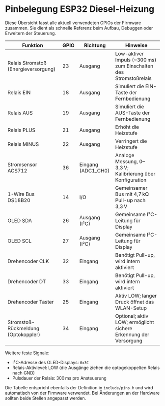 # Pinbelegung ESP32 Diesel-Heizung

Diese Übersicht fasst alle aktuell verwendeten GPIOs der Firmware zusammen. Sie dient als schnelle Referenz beim Aufbau, Debuggen oder Erweitern der Steuerung.

| Funktion | GPIO | Richtung | Hinweise |
| --- | --- | --- | --- |
| Relais Stromstoß (Energieversorgung) | 23 | Ausgang | Low-aktiver Impuls (~300 ms) zum Einschalten des Stromstoßrelais |
| Relais EIN | 18 | Ausgang | Simuliert die EIN-Taste der Fernbedienung |
| Relais AUS | 19 | Ausgang | Simuliert die AUS-Taste der Fernbedienung |
| Relais PLUS | 21 | Ausgang | Erhöht die Heizstufe |
| Relais MINUS | 22 | Ausgang | Verringert die Heizstufe |
| Stromsensor ACS712 | 36 | Eingang (ADC1_CH0) | Analoge Messung, 0–3,3 V; Kalibrierung über Konfiguration |
| 1-Wire Bus DS18B20 | 14 | I/O | Gemeinsamer Bus mit 4,7 kΩ Pull-up nach 3,3 V |
| OLED SDA | 26 | Ausgang (I²C) | Gemeinsame I²C-Leitung für Display |
| OLED SCL | 27 | Ausgang (I²C) | Gemeinsame I²C-Leitung für Display |
| Drehencoder CLK | 32 | Eingang | Benötigt Pull-up, wird intern aktiviert |
| Drehencoder DT | 33 | Eingang | Benötigt Pull-up, wird intern aktiviert |
| Drehencoder Taster | 25 | Eingang | Aktiv LOW; langer Druck öffnet das WLAN-Setup |
| Stromstoß-Rückmeldung (Optokoppler) | 34 | Eingang | Optional; aktiv LOW; ermöglicht sichere Erkennung der Versorgung |

Weitere feste Signale:

- I²C-Adresse des OLED-Displays: `0x3C`
- Relais-Aktivlevel: LOW (die Ausgänge ziehen die optogekoppelten Relais nach GND)
- Pulsdauer der Relais: 300 ms pro Ansteuerung

Die Tabelle entspricht ebenfalls der Definition in `include/pins.h` und wird automatisch von der Firmware verwendet. Bei Änderungen an der Hardware sollten beide Stellen angepasst werden.
